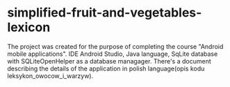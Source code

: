 # simplified-fruit-and-vegetables-lexicon
The project was created for the purpose of completing the course "Android mobile applications".
IDE Android Studio, Java language, SqLite database with SQLiteOpenHelper as a database managager.
There's a document describing the details of the application in polish language(opis kodu leksykon_owocow_i_warzyw).
